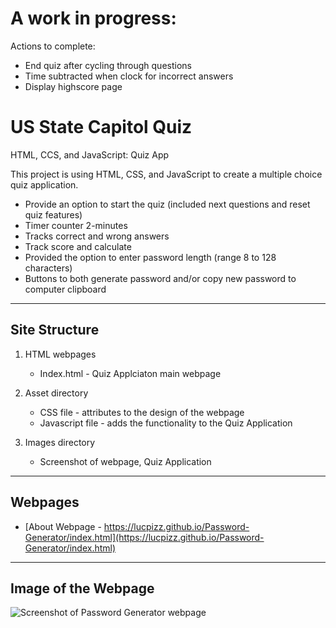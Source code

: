 # A work in progress:

Actions to complete:

- End quiz after cycling through questions
- Time subtracted when clock for incorrect answers
- Display highscore page

# US State Capitol Quiz

HTML, CCS, and JavaScript: Quiz App

This project is using HTML, CSS, and JavaScript to create a multiple choice quiz application.

- Provide an option to start the quiz (included next questions and reset quiz features)
- Timer counter 2-minutes
- Tracks correct and wrong answers
- Track score and calculate
- Provided the option to enter password length (range 8 to 128 characters)
- Buttons to both generate password and/or copy new password to computer clipboard

---

## Site Structure

1. HTML webpages
   - Index.html - Quiz Applciaton main webpage
2. Asset directory

   - CSS file - attributes to the design of the webpage
   - Javascript file - adds the functionality to the Quiz Application

3. Images directory
   - Screenshot of webpage, Quiz Application

---

## Webpages

- [About Webpage - https://lucpizz.github.io/Password-Generator/index.html](https://lucpizz.github.io/Password-Generator/index.html)

---

## Image of the Webpage

![Screenshot of Password Generator webpage](/images/GeneratePassword.png)
